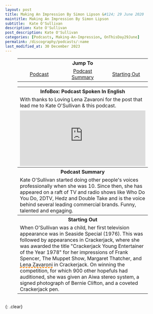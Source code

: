 ```yaml
---
layout: post
title: Making An Impression By Simon Lipson &#124; 29 June 2020
maintitle: Making An Impression By Simon Lipson
subtitle:  Kate O'Sullivan
description: Kate O'Sullivan
post_description: Kate O'Sullivan
categories: [Podcasts, Making-An-Impression, OnThisDay29June]
permalink: /discography/podcasts/:name
last_modified_at: 30 December 2023
---
```


<figure class="fig3">
<table style="text-align:center;">
<tr><th colspan="3">Jump To</th></tr>
<tr><td style="width:33.33%;"><a href="#infobox1">Podcast</a></td><td style="width:33.34%;"><a href="#infobox2">Podcast Summary</a></td><td style="width:33.33%;"><a href="#infobox3">Starting Out</a></td></tr>
</table>
</figure>

<figure class="fig3">
<table>
<tr id="infobox1"><th colspan="2">InfoBox: Podcast Spoken In English</th></tr>
<tr><td>With thanks to Loving Lena Zavaroni for the post that lead me to Kate O'Sullivan & this podcast.</td></tr>
<tr><td colspan="3"><iframe src="https://www.listennotes.com/podcasts/making-an-impression/kate-osullivan-xgPhjOI9Mv8/embed/" height="180px" width="100%" style="width: 1px; min-width: 100%;" frameborder="0" scrolling="no" loading="lazy"></iframe></td>
</tr>
<tr id="infobox2" class="split"><th>Podcast Summary</th></tr>
<tr><td colspan="2">Kate O'Sullivan started doing other people's voices professionally when she was 10. Since then, she has appeared on a raft of TV and radio shows like Who Do You Do, 2DTV, Hedz and Double Take and is the voice behind several leading commercial brands. Funny, talented and engaging.</td></tr>
<tr id="infobox3" class="split"><th>Starting Out</th></tr>
<tr><td colspan="2">When O'Sullivan was a child, her first television appearance was in Seaside Special (1976). This was followed by appearances in Crackerjack, where she was awarded the title "Crackerjack Young Entertainer of the Year 1978" for her impressions of Frank Spencer, The Muppet Show, Margaret Thatcher, and <span style="text-decoration: underline dashed darkorange 3px;">Lena Zavaroni</span> in Crackerjack. On winning the competition, for which 900 other hopefuls had auditioned, she was given an Aiwa stereo system, a signed photograph of Bernie Clifton, and a coveted Crackerjack pen.</td></tr>
</table>
</figure>

<br />{: .clear}

<style>
#infobox2, #infobox3 {scroll-margin-top: -3px;}
</style>

